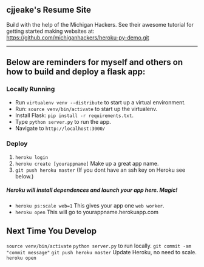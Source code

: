 ## cjjeake's Resume Site

Build with the help of the Michigan Hackers.
See their awesome tutorial for getting started making websites at: 
https://github.com/michiganhackers/heroku-py-demo.git

----
## Below are reminders for myself and others on how to build and deploy a flask app:

### Locally Running
- Run `virtualenv venv --distribute` to start up a virtual environment. 
- Run: `source venv/bin/activate` to start up the virtualenv.
- Install Flask: `pip install -r requirements.txt`.
- Type `python server.py` to run the app.
- Navigate to `http://localhost:3000/`

### Deploy

1. `heroku login`
2. `heroku create [yourappname]` Make up a great app name.
3. `git push heroku master` (If you dont have an ssh key on Heroku see below.)

##### Heroku will install dependences and launch your app here. Magic!

- `heroku ps:scale web=1` This gives your app one `web worker`.
- `heroku open` This will go to yourappname.herokuapp.com

## Next Time You Develop

`source venv/bin/activate`
`python server.py` to run locally.
`git commit -am "commit message"`
`git push heroku master` Update Heroku, no need to scale.
`heroku open`
